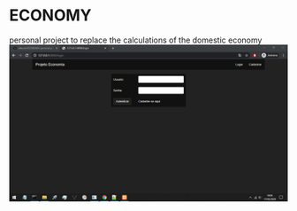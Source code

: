 # ECONOMY
 personal project to replace the calculations of the domestic economy
![image](https://raw.githubusercontent.com/allansm/ECONOMY/master/screenshots/1.PNG)
